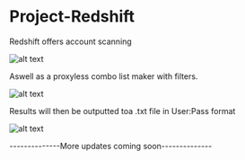 # Project-Redshift

Redshift offers account scanning

![alt text](https://i.imgur.com/hq4yiqa.png)

Aswell as a proxyless combo list maker with filters.

![alt text](https://i.imgur.com/4TqIYTD.png)

Results will then be outputted toa .txt file in User:Pass format

![alt text](https://i.imgur.com/e4Vc5NO.png)


--------------More updates coming soon--------------
